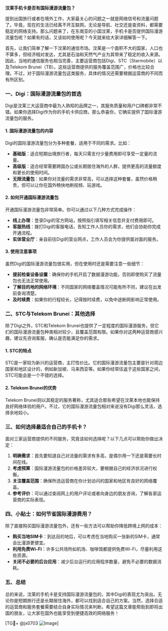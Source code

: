 **汶莱手机卡是否有国际漫游流量包？**

提到出国旅行或者在境外工作，大家最关心的问题之一就是网络信号和流量问题了。毕竟，现在的生活已经离不开互联网，无论是导航、社交还是查资料，都需要稳定的网络支持。那么问题来了，在东南亚的小国汶莱，手机卡是否提供国际漫游流量包呢？如果有的话，又该如何使用呢？今天就来给大家详细解答一下。

首先，让我们简单了解一下汶莱的通信市场。汶莱是一个面积不大的国家，人口也不算多，但经济相对发达，尤其是石油和天然气产业为其带来了稳定的收入来源。因此，当地的通信服务也相当完善，主要运营商包括Digi、STC（Starmobile）以及Telekom Brunei（TB）。这些运营商提供的服务覆盖范围广，价格也比较合理。不过，对于国际漫游流量包这类服务，具体的情况还需要根据运营商的不同而有所区别。

### **一、Digi：国际漫游流量包的首选**

Digi是汶莱三大运营商中最为人熟知的品牌之一，其服务质量和用户口碑都非常不错。如果你选择Digi作为你的手机卡供应商，那么恭喜你，它确实提供了国际漫游流量包的服务。

#### **1. 国际漫游流量包的内容**
Digi的国际漫游流量包分为多种套餐，适用于不同的需求。比如：
- **基础版**：适合短期出境旅行者，每天只需支付少量费用即可享受一定量的流量。
- **高级版**：适合经常需要跨国办公或长期居住海外的人群，提供更高的流量额度和更长的使用时间。
- **无限流量包**：如果你对流量的需求非常高，可以选择这种套餐，虽然价格稍贵，但可以让你在国外畅快地刷视频、玩游戏。

#### **2. 如何开通国际漫游流量包**
开通国际漫游流量包非常简单。你可以通过以下几种方式完成操作：
- **线上办理**：登录Digi的官方网站，按照指引填写相关信息并支付费用即可。
- **客服热线**：拨打Digi的客服电话，告知工作人员你的需求，他们会协助你完成开通流程。
- **实体营业厅**：亲自前往Digi的营业网点，工作人员会为你提供面对面的服务。

#### **3. 使用注意事项**
虽然Digi的国际漫游流量包很实用，但在使用时还是需要注意一些细节：
- **提前检查设备设置**：确保你的手机开启了数据漫游功能，否则即使购买了流量包也无法正常使用。
- **了解目的地的网络环境**：不同国家的网络覆盖情况可能有所不同，建议在出发前查询清楚。
- **及时续费**：如果你的行程较长，记得按时续费，以免中途断网影响正常使用。

### **二、STC与Telekom Brunei：其他选择**

除了Digi之外，STC和Telekom Brunei也提供了一定程度的国际漫游服务，但它们的国际漫游流量包种类相对较少，且覆盖范围有限。如果你对这两种运营商感兴趣，建议先咨询客服，确认是否能满足你的需求。

#### **1. STC的特点**
STC是一家较为新兴的运营商，主打性价比。它的国际漫游流量包主要是针对周边国家和地区设计的，例如新加坡、马来西亚等。如果你经常往返于这些国家之间，STC可能会是一个不错的选择。

#### **2. Telekom Brunei的优势**
Telekom Brunei则以其稳定的服务著称，尤其适合那些希望在汶莱本地也能保持良好网络体验的用户。不过，它的国际漫游流量包相对来说没有Digi那么灵活，选择余地较小。

### **三、如何选择最适合自己的手机卡？**

面对三家运营商提供的不同服务，究竟该如何选择呢？以下几点可以帮助你做出决定：

1. **明确需求**：首先要知道自己对流量的需求有多高，是偶尔用一下还是需要长时间在线。
2. **考虑预算**：国际漫游流量包的价格差异较大，要根据自己的经济状况进行权衡。
3. **关注覆盖范围**：确保所选运营商在你计划访问的国家和地区有良好的网络覆盖。
4. **参考评价**：可以通过查阅网上的用户评论或者向身边的朋友咨询，了解各家运营商的实际表现。

### **四、小贴士：如何节省国际漫游费用？**

除了直接购买国际漫游流量包外，还有一些方法可以帮助你降低跨境上网的成本：
- **购买当地SIM卡**：到达目的地后，可以考虑在当地购买一张新的SIM卡，通常会比漫游更便宜。
- **利用免费Wi-Fi**：许多公共场所如机场、咖啡馆都提供免费Wi-Fi，尽量利用这些资源。
- **关闭不必要的后台应用**：减少后台运行的应用程序数量，避免不必要的数据消耗。

### **五、总结**

总的来说，汶莱的手机卡是支持国际漫游流量包的，其中Digi的表现尤为突出。无论你是短期旅行还是长期居住海外，都可以找到适合自己的方案。当然，选择合适的运营商和服务套餐需要结合自身实际情况来判断。希望这篇文章能帮助到即将出国的朋友，让大家在国外也能享受到便捷高效的网络服务！

[TG💪+ @jx0703 ![Image](https://github.com/user-attachments/assets/dbca1d08-cadb-493c-b0ec-ad6f7a83f270)]